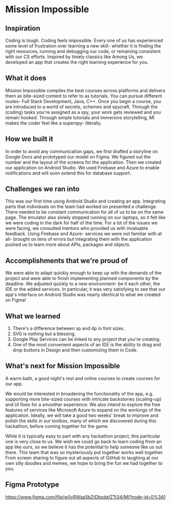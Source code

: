 # Mission Impossible

## Inspiration
Coding is tough. Coding feels impossible. Every one of us has experienced some level of frustration over learning a new skill- whether it is finding the right resources, running and debugging our code, or remaining consistent with our CS efforts. Inspired by timely classics like Among Us, we developed an app that creates the right learning experience for you. 

## What it does
Mission Impossible compiles the best courses across platforms and delivers them as bite-sized content to refer to as tutorials. You can pursue different routes- Full Stack Development, Java, C++. Once you begin a course, you are introduced to a world of secrets, schemes and spycraft. Through the (coding) tasks you're assigned as a spy, your work gets reviewed and you remain hooked. Through simple tutorials and immersive storytelling, MI makes the coder feel like a superspy- literally.

## How we built it
In order to avoid any communication gaps, we first drafted a storyline on Google Docs and prototyped our model on Figma. We figured out the number and the layout of the screens for the application. Then we created our application on Android Studio. We used Firebase and Azure to enable notifications and will soon extend this for database support. 

## Challenges we ran into
This was our first time using Android Studio and creating an app. 
Integrating parts that individuals on the team had worked on presented a challenge. There needed to be constant communication for all of us to be on the same page.  The emulator also slowly stopped running on our laptops, so it felt like we were coding in the dark for half of the time. For a lot of the issues we were facing, we consulted mentors who provided us with invaluable feedback. Using Firebase and Azure- services we were not familiar with at all- brought on tens of errors but integrating them with the application pushed us to learn more about APIs, packages and objects. 

## Accomplishments that we're proud of
We were able to adapt quickly enough to keep up with the demands of the project and were able to finish implementing planned components by the deadline. We adjusted quickly to a new environment- be it each other, the IDE or the added services. In particular, it was very satisfying to see that our app's interface on Android Studio was nearly identical to what we created on Figma!

## What we learned
1. There's a difference between sp and dp in font sizes.
2. SVG is nothing but a blessing. 
3. Google Play Services can be linked to any project that you're creating. 
4. One of the most convenient aspects of an IDE is the ability to drag and drop buttons in Design and then customizing them in Code. 

## What's next for Mission Impossible
A warm bath, a good night's rest and online courses to create courses for our app. 

We would be interested in broadening the functionality of the app, e.g. supporting more bite-sized courses with intricate backstories (scaling-up) and UI fixes for a smoother experience. We also intend to explore the free features of services like Microsoft Azure to expand on the workings of the application. Ideally, we will take a good two weeks' break to improve and polish the skills in our toolbox, many of which we discovered during this hackathon, before coming together for the game. 

While it is typically easy to part with any hackathon project, this particular one is very close to us. We wish we could go back to learn coding from an app like ours, so we believe it has the potential to help someone like us out there. This team that was so mysteriously put together works well together. From screen sharing to figure out all aspects of GitHub to laughing at our own silly doodles and memes, we hope to bring the fun we had together to you. 

## Figma Prototype
https://www.figma.com/file/w0yRWaa5bZtDbsdafZTt34/MI?node-id=0%3A1

